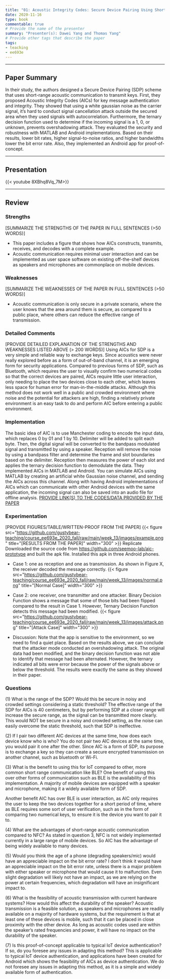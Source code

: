 ```yaml
---
title: "01: Acoustic Integrity Codes: Secure Device Pairing Using Short-Range Acoustic Communication by Florentin Putz, Flor Álvarez, Jiska Classen"
date: 2020-11-16
type: book
commentable: true
# Provide the name of the presenter
summary: "Presenter(s): Dawei Yang and Thomas Yang"
# Provide other tags that describe the paper
tags:
- teaching
- ee693e
---
```

***
## Paper Summary
In their study, the authors designed a Secure Device Pairing (SDP) scheme that uses short-range acoustic communication to transmit keys. First, they proposed Acoustic Integrity Codes (AICs) for key message authentication and integrity. They showed that using a white gaussian noise as the carrier signal, it’s hard to conduct signal cancellation attack outside the secured area when they used signals with autocorrelation. Furthermore, the ternary decision function used to determine if the incoming signal is a 1, 0, or unknown, prevents overshadowing attack. They evaluated the security and robustness with MATLAB and Android implementations. Based on their results, lower bit rates, higher signal-to-noise ratios, and higher bandwidths lower the bit error rate. Also, they implemented an Android app for proof-of-concept.
***
## Presentation
{{< youtube 8XBhq8Vq_7M>}}
***
## Review
### Strengths
[SUMMARIZE THE STRENGTHS OF THE PAPER IN FULL SENTENCES (>50 WORDS)]
- This paper includes a figure that shows how AICs constructs, transmits, receives, and decodes with a complete example.
- Acoustic communication requires minimal user interaction and can be implemented as user space software on existing off-the-shelf devices as speakers and microphones are commonplace on mobile devices.
 
### Weaknesses
[SUMMARIZE THE WEAKNESSES OF THE PAPER IN FULL SENTENCES (>50 WORDS)]
- Acoustic communication is only secure in a private scenario, where the user knows that the area around them is secure, as compared to a public place, where others can reduce the effective range of transmission.
 
### Detailed Comments
[PROVIDE DETAILED EXPLANATION OF THE STRENGTHS AND WEAKNESSES LISTED ABOVE (>
200 WORDS)]
Using AICs for SDP is a very simple and reliable way to exchange keys. Since acoustics were never really explored before as a form of out-of-band channel, it is an emerging form for security applications. Compared to previous forms of SDP, such as Bluetooth, which requires the user to visually confirm two numerical codes so that the correct devices are paired, AICs require little user interaction, only needing to place the two devices close to each other, which leaves less space for human error for man-in-the-middle attacks. Although this method does not work well in a public and crowded environment where noise and the potential for attackers are high, finding a relatively private environment is an easy task to do and perform AIC before entering a public environment.
 
### Implementation
The basic idea of AIC is to use Manchester coding to encode the input data, which replaces 0 by 01 and 1 by 10. Delimiter will be added to split each byte. Then, the digital signal will be converted to the bandpass modulated signal and transmitted by using a speaker. Reception will remove the noise by using a bandpass filter and determine the frame and slot boundaries based on the delimiter. Reception then measures the power of each slot and applies the ternary decision function to demodulate the data.
They implemented AICs in MATLAB and Android. You can simulate AICs using MATLAB by creating an artificial white Gaussian noise channel, and sending the AICs across this channel. Along with having Android implementations of AICs which can communicate with other Android devices with the same application, the incoming signal can also be saved into an audio file for offline analysis.
[PROVIDE LINK(S) TO THE CODES/DATA PROVIDED BY THE PAPER](https://github.com/gustybear-teaching/course_ee693e_2020_fall)
### Experimentation
[PROVIDE FIGURES/TABLE/WRITTEN-PROOF FROM THE PAPER]
{{< figure src="https://github.com/gustybear-teaching/course_ee693e_2020_fall/raw/main/week_13/images/example.png" title="[RESULTS FROM THE PAPER]" width="300" >}}
Replicate\
Downloaded the source code from https://github.com/seemoo-lab/aic-prototype and built the apk file. Installed this apk in three Android phones.
- Case 1: one as reception and one as transmission. As shown in Figure X, the receiver decoded the message correctly.
{{< figure src="https://github.com/gustybear-teaching/course_ee693e_2020_fall/raw/main/week_13/images/normal.png" title="[Normal Case]" width="300" >}}
 
- Case 2: one receiver, one transmitter and one attacker. Binary Decision Function shows a message that some of those bits had been flipped compared to the result in Case 1. However, Ternary Decision Function detects this message had been modified.
{{< figure src="https://github.com/gustybear-teaching/course_ee693e_2020_fall/raw/main/week_13/images/attack.png" title="[Attack Case]" width="300" >}}
 
- Discussion:
Note that the app is sensitive to the environment, so we need to find a quiet place. Based on the results above, we can conclude that the attacker mode conducted an overshadowing attack. The original data had been modified, and the binary decision function was not able to identify that message had been alternated. However, the ternary indicated all bits were error because the power of the signals above or below the threshold. The results were exactly the same as they showed in their paper.
 
### Questions
(1) What is the range of the SDP? Would this be secure in noisy and crowded settings considering a static threshold?
The effective range of the SDP for AICs is 40 centimeters, but by performing SDP at a closer range will increase the secure range, as the signal can be transmitted more clearly. This would NOT be secure in a noisy and crowded setting, as the noise can easily overcome the static threshold, such that SDP is ineffective.
   
(2) If I pair two different AIC devices at the same time, how does each device know who is who?
You do not pair two AIC devices at the same time, you would pair it one after the other. Since AIC is a form of SDP, its purpose is to exchange a key so they can create a secure encrypted transmission on another channel, such as bluetooth or Wi-Fi.
 
(3) What is the benefit to using this for IoT compared to other, more common short range communication like BLE?
One benefit of using this over other forms of communication such as BLE is the availability of this implementation. A majority of mobile devices are equipped with a speaker and microphone, making it a widely available form of SDP.
 
Another benefit AIC has over BLE is user interaction, as AIC only requires the user to keep the two devices together for a short period of time, where as BLE requires some sort of user verification, such as in the form of comparing two numerical keys, to ensure it is the device you want to pair it to.
 
(4) What are the advantages of short-range acoustic communication compared to NFC?
As stated in question 3, NFC is not widely implemented currently in a large range of mobile devices. So AIC has the advantage of being widely available to many devices.
 
(5) Would you think the age of a phone (degrading speakers/mic) would have an appreciable impact on the bit error rate?
I don’t think it would have an appreciable impact on the bit error rate, unless there is a major problem with either speaker or microphone that would cause it to malfunction. Even slight degradation will likely not have an impact, as we are relying on the power at certain frequencies, which degradation will have an insignificant impact to.
 
(6) What is the feasibility of acoustic transmission with current hardware systems? How would this affect the durability of the speaker?
Acoustic transmission is a feasible solution, as speakers and microphones are readily available on a majority of hardware systems, but the requirement is that at least one of these devices is mobile, such that it can be placed in close proximity with the other device. As long as acoustic codes used are within the speaker’s rated frequencies and power, it will have no impact on the durability of the speaker.
 
(7) Is this proof-of-concept applicable to typical IoT device authentication? If so, do you foresee any issues in adapting this method?
This is applicable to typical IoT device authentication, and applications have been created for Android which shows the feasibility of AICs as device authentication. We do not foresee any issues in adapting this method, as it is a simple and widely available form of authentication.
